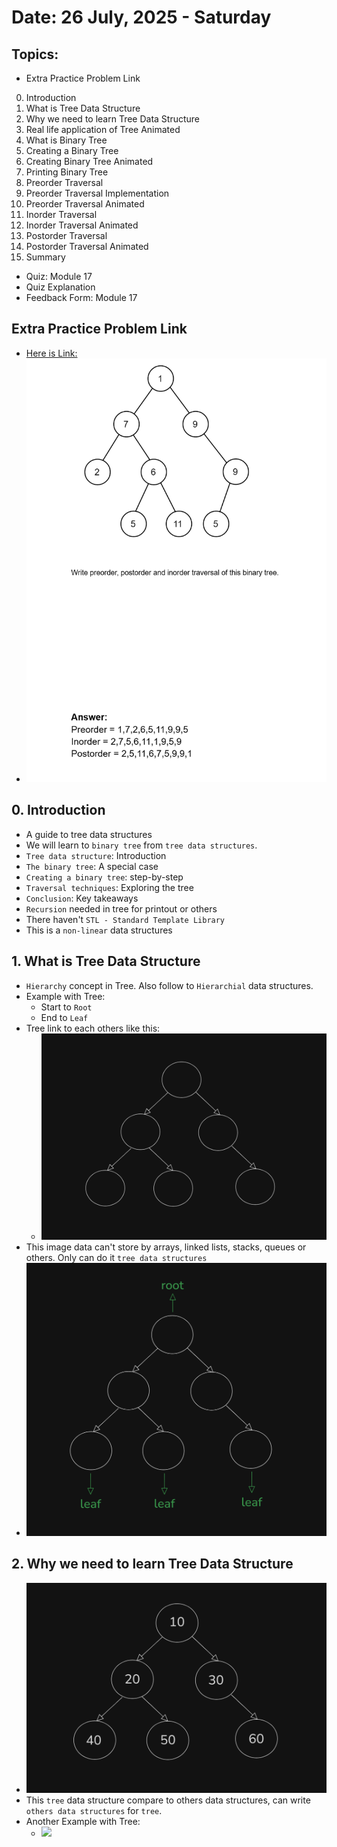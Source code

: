 # Date: 26 July, 2025 - Saturday

## Topics:
- Extra Practice Problem Link
0. Introduction
1. What is Tree Data Structure
2. Why we need to learn Tree Data Structure
3. Real life application of Tree Animated
4. What is Binary Tree
5. Creating a Binary Tree
6. Creating Binary Tree Animated
7. Printing Binary Tree
8. Preorder Traversal
9. Preorder Traversal Implementation
10. Preorder Traversal Animated
11. Inorder Traversal
12. Inorder Traversal Animated
13. Postorder Traversal
14. Postorder Traversal Animated
15. Summary
- Quiz: Module 17
- Quiz Explanation
- Feedback Form: Module 17

## Extra Practice Problem Link
- [Here is Link:](https://docs.google.com/document/d/1MioUnRGIA_F5-X7--OJAZ7aAd9pM1V156OMhxto7FHY/edit?usp=sharing)
- <img src="./images/extra_practice.png" width="500">

## 0. Introduction
- A guide to tree data structures
- We will learn to `binary tree` from `tree data structures`.
- `Tree data structure`: Introduction
- `The binary tree`: A special case
- `Creating a binary tree`: step-by-step
- `Traversal techniques`: Exploring the tree
- `Conclusion`: Key takeaways
- `Recursion` needed in tree for printout or others
- There haven't `STL - Standard Template Library`
- This is a `non-linear` data structures

## 1. What is Tree Data Structure
- `Hierarchy` concept in Tree. Also follow to `Hierarchial` data structures.
- Example with Tree:
    - Start to `Root`
    - End to `Leaf`
- Tree link to each others like this:
    - <img src="./images/drawing.png" width="500">
- This image data can't store by arrays, linked lists, stacks, queues or others. Only can do it `tree data structures`
- <img src="./images/drawing2.png" width="500">

## 2. Why we need to learn Tree Data Structure
- <img src="./images/drawing3.png" width="500">
- This `tree` data structure compare to others data structures, can write `others data structures` for `tree`.
- Another Example with Tree:
    - <img src="./images" width="500">